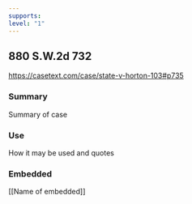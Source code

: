 ```yaml
---
supports: 
level: "1"
---
```

## 880 S.W.2d 732
https://casetext.com/case/state-v-horton-103#p735

### Summary

Summary of case

### Use

How it may be used and quotes

### Embedded

[[Name of embedded]]